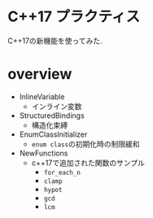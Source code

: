 # C++17 プラクティス

C++17の新機能を使ってみた.

# overview

- InlineVariable
    - インライン変数
- StructuredBindings
    - 構造化束縛
- EnumClassInitializer
    - `enum class`の初期化時の制限緩和
- NewFunctions
    - c++17で追加された関数のサンプル
        - `for_each_n`
        - `clamp`
        - `hypot`
        - `gcd`
        - `lcm`
